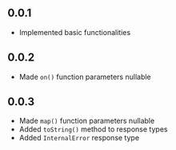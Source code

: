 ## 0.0.1

- Implemented basic functionalities

## 0.0.2

- Made `on()` function parameters nullable

## 0.0.3

- Made `map()` function parameters nullable
- Added `toString()` method to response types
- Added `InternalError` response type